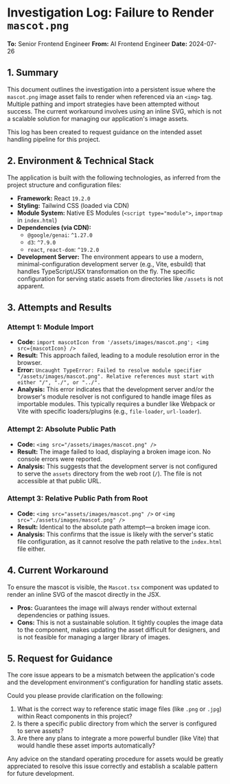 # Investigation Log: Failure to Render `mascot.png`

**To:** Senior Frontend Engineer
**From:** AI Frontend Engineer
**Date:** 2024-07-26

## 1. Summary

This document outlines the investigation into a persistent issue where the `mascot.png` image asset fails to render when referenced via an `<img>` tag. Multiple pathing and import strategies have been attempted without success. The current workaround involves using an inline SVG, which is not a scalable solution for managing our application's image assets.

This log has been created to request guidance on the intended asset handling pipeline for this project.

## 2. Environment & Technical Stack

The application is built with the following technologies, as inferred from the project structure and configuration files:

- **Framework:** React `19.2.0`
- **Styling:** Tailwind CSS (loaded via CDN)
- **Module System:** Native ES Modules (`<script type="module">`, `importmap` in `index.html`)
- **Dependencies (via CDN):**
  - `@google/genai`: `^1.27.0`
  - `d3`: `^7.9.0`
  - `react`, `react-dom`: `^19.2.0`
- **Development Server:** The environment appears to use a modern, minimal-configuration development server (e.g., Vite, esbuild) that handles TypeScript/JSX transformation on the fly. The specific configuration for serving static assets from directories like `/assets` is not apparent.

## 3. Attempts and Results

### Attempt 1: Module Import

- **Code:** `import mascotIcon from '/assets/images/mascot.png'; <img src={mascotIcon} />`
- **Result:** This approach failed, leading to a module resolution error in the browser.
- **Error:** `Uncaught TypeError: Failed to resolve module specifier "/assets/images/mascot.png". Relative references must start with either "/", "./", or "../".`
- **Analysis:** This error indicates that the development server and/or the browser's module resolver is not configured to handle image files as importable modules. This typically requires a bundler like Webpack or Vite with specific loaders/plugins (e.g., `file-loader`, `url-loader`).

### Attempt 2: Absolute Public Path

- **Code:** `<img src="/assets/images/mascot.png" />`
- **Result:** The image failed to load, displaying a broken image icon. No console errors were reported.
- **Analysis:** This suggests that the development server is not configured to serve the `assets` directory from the web root (`/`). The file is not accessible at that public URL.

### Attempt 3: Relative Public Path from Root

- **Code:** `<img src="assets/images/mascot.png" />` or `<img src="./assets/images/mascot.png" />`
- **Result:** Identical to the absolute path attempt—a broken image icon.
- **Analysis:** This confirms that the issue is likely with the server's static file configuration, as it cannot resolve the path relative to the `index.html` file either.

## 4. Current Workaround

To ensure the mascot is visible, the `Mascot.tsx` component was updated to render an inline SVG of the mascot directly in the JSX.

- **Pros:** Guarantees the image will always render without external dependencies or pathing issues.
- **Cons:** This is not a sustainable solution. It tightly couples the image data to the component, makes updating the asset difficult for designers, and is not feasible for managing a larger library of images.

## 5. Request for Guidance

The core issue appears to be a mismatch between the application's code and the development environment's configuration for handling static assets.

Could you please provide clarification on the following:

1.  What is the correct way to reference static image files (like `.png` or `.jpg`) within React components in this project?
2.  Is there a specific public directory from which the server is configured to serve assets?
3.  Are there any plans to integrate a more powerful bundler (like Vite) that would handle these asset imports automatically?

Any advice on the standard operating procedure for assets would be greatly appreciated to resolve this issue correctly and establish a scalable pattern for future development.